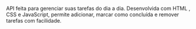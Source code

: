API feita para gerenciar suas tarefas do dia a dia. Desenvolvida com HTML , CSS e JavaScript, permite adicionar, marcar como concluída e remover tarefas com facilidade.
